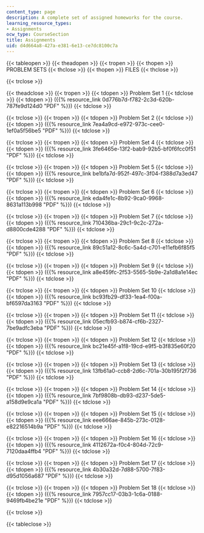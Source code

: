 ```yaml
---
content_type: page
description: A complete set of assigned homeworks for the course.
learning_resource_types:
- Assignments
ocw_type: CourseSection
title: Assignments
uid: d4d664a8-427a-e381-6e13-ce7dc8100c7a
---
```


{{< tableopen >}}
{{< theadopen >}}
{{< tropen >}}
{{< thopen >}}
PROBLEM SETS
{{< thclose >}}
{{< thopen >}}
FILES
{{< thclose >}}

{{< trclose >}}

{{< theadclose >}}
{{< tropen >}}
{{< tdopen >}}
Problem Set 1
{{< tdclose >}}
{{< tdopen >}}
({{% resource_link 0d776b7d-f782-2c3d-620b-787fe9d124d0 "PDF" %}})
{{< tdclose >}}

{{< trclose >}}
{{< tropen >}}
{{< tdopen >}}
Problem Set 2
{{< tdclose >}}
{{< tdopen >}}
({{% resource_link 7ea4a9cd-e972-973c-cee0-1ef0a5f56be5 "PDF" %}})
{{< tdclose >}}

{{< trclose >}}
{{< tropen >}}
{{< tdopen >}}
Problem Set 4
{{< tdclose >}}
{{< tdopen >}}
({{% resource_link 3fe6465e-13f2-bab9-92b5-bf0f6fcc0f51 "PDF" %}})
{{< tdclose >}}

{{< trclose >}}
{{< tropen >}}
{{< tdopen >}}
Problem Set 5
{{< tdclose >}}
{{< tdopen >}}
({{% resource_link be1bfa7d-952f-497c-3f04-f388d7a3ed47 "PDF" %}})
{{< tdclose >}}

{{< trclose >}}
{{< tropen >}}
{{< tdopen >}}
Problem Set 6
{{< tdclose >}}
{{< tdopen >}}
({{% resource_link eda4fe1c-8b92-9ca0-9968-8631a113b998 "PDF" %}})
{{< tdclose >}}

{{< trclose >}}
{{< tropen >}}
{{< tdopen >}}
Problem Set 7
{{< tdclose >}}
{{< tdopen >}}
({{% resource_link 710436ba-29c1-9c2c-272a-d8800cde4288 "PDF" %}})
{{< tdclose >}}

{{< trclose >}}
{{< tropen >}}
{{< tdopen >}}
Problem Set 8
{{< tdclose >}}
{{< tdopen >}}
({{% resource_link 89c51a12-8c6c-5a4d-c701-e11efb6f85f5 "PDF" %}})
{{< tdclose >}}

{{< trclose >}}
{{< tropen >}}
{{< tdopen >}}
Problem Set 9
{{< tdclose >}}
{{< tdopen >}}
({{% resource_link a8e459fc-2f53-5565-5b9e-2a1d8a1e14ec "PDF" %}})
{{< tdclose >}}

{{< trclose >}}
{{< tropen >}}
{{< tdopen >}}
Problem Set 10
{{< tdclose >}}
{{< tdopen >}}
({{% resource_link bc93fb29-df33-1ea4-f00a-bf6597da3163 "PDF" %}})
{{< tdclose >}}

{{< trclose >}}
{{< tropen >}}
{{< tdopen >}}
Problem Set 11
{{< tdclose >}}
{{< tdopen >}}
({{% resource_link 05ecfb93-b874-cf6b-2327-7be9adfc3eba "PDF" %}})
{{< tdclose >}}

{{< trclose >}}
{{< tropen >}}
{{< tdopen >}}
Problem Set 12
{{< tdclose >}}
{{< tdopen >}}
({{% resource_link bc21e45f-a1f8-19cd-e9f5-b3f835e60f20 "PDF" %}})
{{< tdclose >}}

{{< trclose >}}
{{< tropen >}}
{{< tdopen >}}
Problem Set 13
{{< tdclose >}}
{{< tdopen >}}
({{% resource_link 13fb61a0-ccb8-2d6c-701a-30b195f2f736 "PDF" %}})
{{< tdclose >}}

{{< trclose >}}
{{< tropen >}}
{{< tdopen >}}
Problem Set 14
{{< tdclose >}}
{{< tdopen >}}
({{% resource_link 7bf9808b-db93-d237-5de5-a158d9e9ca1a "PDF" %}})
{{< tdclose >}}

{{< trclose >}}
{{< tropen >}}
{{< tdopen >}}
Problem Set 15
{{< tdclose >}}
{{< tdopen >}}
({{% resource_link eee666ae-845b-273c-0128-e82216514b9a "PDF" %}})
{{< tdclose >}}

{{< trclose >}}
{{< tropen >}}
{{< tdopen >}}
Problem Set 16
{{< tdclose >}}
{{< tdopen >}}
({{% resource_link 4112672a-f0c4-804d-72c9-7120daa4ffb4 "PDF" %}})
{{< tdclose >}}

{{< trclose >}}
{{< tropen >}}
{{< tdopen >}}
Problem Set 17
{{< tdclose >}}
{{< tdopen >}}
({{% resource_link 4b30a32d-7d88-5700-7f83-d95d1056a687 "PDF" %}})
{{< tdclose >}}

{{< trclose >}}
{{< tropen >}}
{{< tdopen >}}
Problem Set 18
{{< tdclose >}}
{{< tdopen >}}
({{% resource_link 7957cc17-03b3-1c6a-0188-9469fb4be21e "PDF" %}})
{{< tdclose >}}

{{< trclose >}}

{{< tableclose >}}